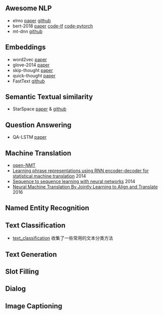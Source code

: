 ## Awesome NLP

- elmo [paper](<https://arxiv.org/pdf/1802.05365.pdf>) [github](<https://github.com/allenai/bilm-tf>)
- bert-2018    [paper](https://arxiv.org/pdf/1810.04805.pdf)  [code-tf](https://github.com/google-research/bert)  [code-pytorch](https://github.com/huggingface/pytorch-pretrained-BERT) 
- mt-dnn [github](<https://github.com/namisan/mt-dnn>)



## Embeddings

- word2vec    [paper](<https://arxiv.org/pdf/1301.3781.pdf>)
- glove-2014    [paper](<https://www.aclweb.org/anthology/D14-1162>)
- skip-thought    [paper](<https://papers.nips.cc/paper/5950-skip-thought-vectors.pdf>)
- quick-thought    [paper](<https://arxiv.org/pdf/1803.02893.pdf>)
- FastText      [github](<https://github.com/facebookresearch/fastText>)



## Semantic Textual similarity

- StarSpace    [paper](<https://arxiv.org/pdf/1709.03856.pdf>) & [github](https://github.com/facebookresearch/StarSpace#building-starspace)



## Question Answering

- QA-LSTM    [paper](<https://arxiv.org/abs/1511.04108>)



## Machine Translation

- [open-NMT](<http://opennmt.net/>)
- [Learning phrase representations using RNN encoder-decoder for statistical machine translation](<https://www.aclweb.org/anthology/D14-1179>) 2014
- [Sequence to sequence learning with neural networks](<https://papers.nips.cc/paper/5346-sequence-to-sequence-learning-with-neural-networks.pdf>) 2014
- [Neural Machine Translation By Jointly Learning to Align and Translate](<https://arxiv.org/abs/1409.0473>) 2016



## Named Entity Recognition





## Text Classification

- [text_classification](<https://github.com/brightmart/text_classification>) 收集了一些常用的文本分类方法




## Text Generation





## Slot Filling





## Dialog





## Image Captioning